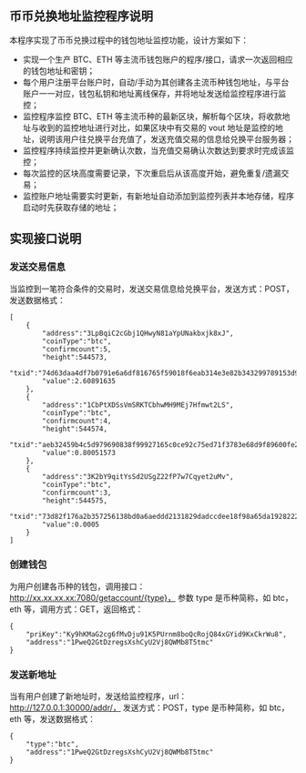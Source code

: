 ## 币币兑换地址监控程序说明
本程序实现了币币兑换过程中的钱包地址监控功能，设计方案如下：
* 实现一个生产 BTC、ETH 等主流币钱包账户的程序/接口，请求一次返回相应的钱包地址和密钥；
* 每个用户注册平台账户时，自动/手动为其创建各主流币种钱包地址，与平台账户一一对应，钱包私钥和地址离线保存，并将地址发送给监控程序进行监控；
* 监控程序监控 BTC、ETH 等主流币种的最新区块，解析每个区块，将收款地址与收到的监控地址进行对比，如果区块中有交易的 vout 地址是监控的地址，说明该用户往兑换平台充值了，发送充值交易的信息给兑换平台服务器；
* 监控程序持续监控并更新确认次数，当充值交易确认次数达到要求时完成该监控；
* 每次监控的区块高度需要记录，下次重启后从该高度开始，避免重复/遗漏交易；
* 监控账户地址需要实时更新，有新地址自动添加到监控列表并本地存储，程序启动时先获取存储的地址；
## 实现接口说明
### 发送交易信息
当监控到一笔符合条件的交易时，发送交易信息给兑换平台，发送方式：POST，发送数据格式：
```
[
    {
        "address":"3LpBqiC2cGbj1QHwyN81aYpUNakbxjk8xJ",
        "coinType":"btc",
        "confirmcount":5,
        "height":544573,
        "txid":"74d63daa4df7b0791e6a6df816765f59018f6eab314e3e82b343299789153d9b",
        "value":2.60891635
    },
    {
        "address":"1CbPtXDSsVmSRKTCbhwMH9MEj7Hfmwt2LS",
        "coinType":"btc",
        "confirmcount":4,
        "height":544574,
        "txid":"aeb32459b4c5d979690838f99927165c0ce92c75ed71f3783e68d9f89600fe2c",
        "value":0.80051573
    },
    {
        "address":"3K2bY9qitYsSd2USgZ22fP7w7Cqyet2uMv",
        "coinType":"btc",
        "confirmcount":3,
        "height":544575,
        "txid":"73d82f176a2b357256138bd0a6aeddd2131829dadccdee18f98a65da19282228",
        "value":0.0005
    }
]
```

### 创建钱包
为用户创建各币种的钱包，调用接口：http://xx.xx.xx.xx:7080/getaccount/{type}，  参数 type 是币种简称，如 btc，eth 等，调用方式：GET，返回格式：
```
{
    "priKey":"Ky9hKMaG2cg6fMvDju91K5PUrnm8boQcRojQ84xGYid9KxCkrWu8",
    "address":"1PweQ2GtDzregsXshCyU2Vj8QWMb8T5tmc"
}
```

### 发送新地址
当有用户创建了新地址时，发送给监控程序，url：http://127.0.0.1:30000/addr/，  发送方式：POST，type 是币种简称，如 btc，eth 等，发送数据格式：
```
{
    "type":"btc",
    "address":"1PweQ2GtDzregsXshCyU2Vj8QWMb8T5tmc"
}
```

